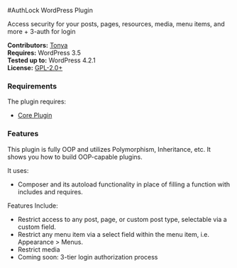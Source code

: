 #AuthLock WordPress Plugin

Access security for your posts, pages, resources, media, menu items, and more + 3-auth for login
	 	
__Contributors:__ [Tonya](https://github.com/hellofromtonya)  
__Requires:__ WordPress 3.5  
__Tested up to:__ WordPress 4.2.1  
__License:__ [GPL-2.0+](http://www.gnu.org/licenses/gpl-2.0.html) 

### Requirements

The plugin requires:
* [Core Plugin](https://github.com/wpdevelopersclub/WPDC_Core) 

### Features
This plugin is fully OOP and utilizes Polymorphism, Inheritance, etc.  It shows you how to build OOP-capable plugins.

It uses:
* Composer and its autoload functionality in place of filling a function with includes and requires.

Features Include:
* Restrict access to any post, page, or custom post type, selectable via a custom field.
* Restrict any menu item via a select field within the menu item, i.e. Appearance > Menus.
* Restrict media
* Coming soon:  3-tier login authorization process